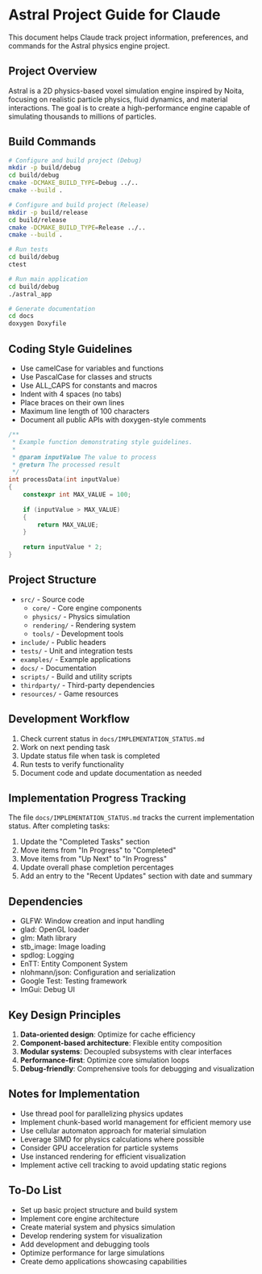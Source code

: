 # Astral Project Guide for Claude

This document helps Claude track project information, preferences, and commands for the Astral physics engine project.

## Project Overview

Astral is a 2D physics-based voxel simulation engine inspired by Noita, focusing on realistic particle physics, fluid dynamics, and material interactions. The goal is to create a high-performance engine capable of simulating thousands to millions of particles.

## Build Commands

```bash
# Configure and build project (Debug)
mkdir -p build/debug
cd build/debug
cmake -DCMAKE_BUILD_TYPE=Debug ../..
cmake --build .

# Configure and build project (Release)
mkdir -p build/release
cd build/release
cmake -DCMAKE_BUILD_TYPE=Release ../..
cmake --build .

# Run tests
cd build/debug
ctest

# Run main application
cd build/debug
./astral_app

# Generate documentation
cd docs
doxygen Doxyfile
```

## Coding Style Guidelines

- Use camelCase for variables and functions
- Use PascalCase for classes and structs
- Use ALL_CAPS for constants and macros
- Indent with 4 spaces (no tabs)
- Place braces on their own lines
- Maximum line length of 100 characters
- Document all public APIs with doxygen-style comments

```cpp
/**
 * Example function demonstrating style guidelines.
 * 
 * @param inputValue The value to process
 * @return The processed result
 */
int processData(int inputValue)
{
    constexpr int MAX_VALUE = 100;
    
    if (inputValue > MAX_VALUE)
    {
        return MAX_VALUE;
    }
    
    return inputValue * 2;
}
```

## Project Structure

- `src/` - Source code
  - `core/` - Core engine components
  - `physics/` - Physics simulation
  - `rendering/` - Rendering system
  - `tools/` - Development tools
- `include/` - Public headers
- `tests/` - Unit and integration tests
- `examples/` - Example applications
- `docs/` - Documentation
- `scripts/` - Build and utility scripts
- `thirdparty/` - Third-party dependencies
- `resources/` - Game resources

## Development Workflow

1. Check current status in `docs/IMPLEMENTATION_STATUS.md`
2. Work on next pending task
3. Update status file when task is completed
4. Run tests to verify functionality
5. Document code and update documentation as needed

## Implementation Progress Tracking

The file `docs/IMPLEMENTATION_STATUS.md` tracks the current implementation status. After completing tasks:

1. Update the "Completed Tasks" section
2. Move items from "In Progress" to "Completed"
3. Move items from "Up Next" to "In Progress"
4. Update overall phase completion percentages
5. Add an entry to the "Recent Updates" section with date and summary

## Dependencies

- GLFW: Window creation and input handling
- glad: OpenGL loader
- glm: Math library
- stb_image: Image loading
- spdlog: Logging
- EnTT: Entity Component System
- nlohmann/json: Configuration and serialization
- Google Test: Testing framework
- ImGui: Debug UI

## Key Design Principles

1. **Data-oriented design**: Optimize for cache efficiency
2. **Component-based architecture**: Flexible entity composition
3. **Modular systems**: Decoupled subsystems with clear interfaces
4. **Performance-first**: Optimize core simulation loops
5. **Debug-friendly**: Comprehensive tools for debugging and visualization

## Notes for Implementation

- Use thread pool for parallelizing physics updates
- Implement chunk-based world management for efficient memory use
- Use cellular automaton approach for material simulation
- Leverage SIMD for physics calculations where possible
- Consider GPU acceleration for particle systems
- Use instanced rendering for efficient visualization
- Implement active cell tracking to avoid updating static regions

## To-Do List

- Set up basic project structure and build system
- Implement core engine architecture
- Create material system and physics simulation
- Develop rendering system for visualization
- Add development and debugging tools
- Optimize performance for large simulations
- Create demo applications showcasing capabilities